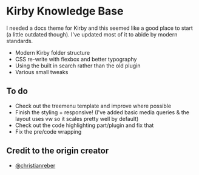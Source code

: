 # Kirby Knowledge Base

I needed a docs theme for Kirby and this seemed like a good place to start (a little outdated though). I've updated most of it to abide by modern standards.

* Modern Kirby folder structure
* CSS re-write with flexbox and better typography
* Using the built in search rather than the old plugin
* Various small tweaks

## To do

* Check out the treemenu template and improve where possible
* Finish the styling + responsive! (I've added basic media queries & the layout uses vw so it scales pretty well by default)
* Check out the code highlighting part/plugin and fix that
* Fix the pre/code wrapping


## Credit to the origin creator

* [@christianreber](http://twitter.com/christianreber)